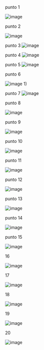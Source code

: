 punto 1

![image](https://github.com/user-attachments/assets/20ff8df2-69ff-4d34-b9d9-bee312f90358)



punto 2

![image](https://github.com/user-attachments/assets/1461e2f2-113b-41f0-b083-c9ff4b0529b0)


punto 3
![image](https://github.com/user-attachments/assets/20bb6f94-2a39-4726-9dcd-9f0b9a94f302)


punto 4
![image](https://github.com/user-attachments/assets/ffa61e78-e5b6-4554-82f6-2add8f90d757)


punto 5
![image](https://github.com/user-attachments/assets/0cffbcb6-7f3a-4829-9b49-e1dad4a28afc)



punto 6

![image](https://github.com/user-attachments/assets/f42d87d0-6e66-4686-8874-d92e2ce53af6)
1)


punto 7
![image](https://github.com/user-attachments/assets/8428e527-12ad-4eb0-beba-648d76c75fdd)


punto 8

![image](https://github.com/user-attachments/assets/663ee419-0d62-4ae3-acbf-fd3c0e3fc554)



punto 9

![image](https://github.com/user-attachments/assets/f850b943-b483-4f7b-90b7-29a50ca9d3ab)



punto 10

![image](https://github.com/user-attachments/assets/d95f3a60-ec0a-4dbd-b601-9f7e7c65ac91)


punto 11

![image](https://github.com/user-attachments/assets/1c87db4c-a5d2-46b9-a46e-a1e321de3dd8)


punto 12

![image](https://github.com/user-attachments/assets/a72d36dc-0c71-40dc-a1a7-aa77809206bd)


punto 13

![image](https://github.com/user-attachments/assets/546f3e12-ceec-4a69-ac44-5b5785ed90cf)


punto 14

![image](https://github.com/user-attachments/assets/60c4cc11-5365-40a0-8601-f566871476b8)


punto 15

![image](https://github.com/user-attachments/assets/a4531c08-d3f1-426f-a4b1-49c6df49157d)

16

![image](https://github.com/user-attachments/assets/147e3f34-42e8-4d28-9aae-2d1f7b5d3ff5)

17

![image](https://github.com/user-attachments/assets/e992c7c0-c007-468e-a490-b3dc2015b5ba)

18

![image](https://github.com/user-attachments/assets/f9389187-8e83-40c4-aca5-cd25f13c0828)

19

![image](https://github.com/user-attachments/assets/96a36a67-de5d-4518-a0b0-8f37650e571b)

20

![image](https://github.com/user-attachments/assets/5d86a802-2861-471b-9046-0c7a6a622e78)








